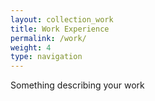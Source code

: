 ```yaml
---
layout: collection_work
title: Work Experience
permalink: /work/
weight: 4
type: navigation
---
```

Something describing your work